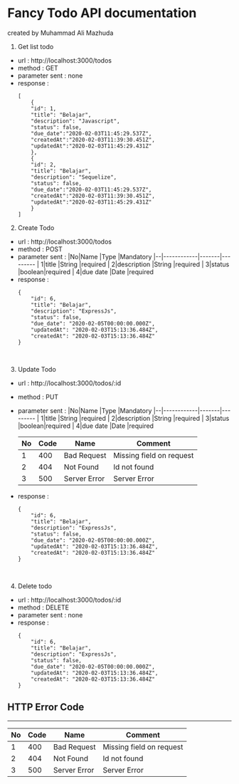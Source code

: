 # Fancy Todo API documentation
created by Muhammad Ali Mazhuda
<br>

1. Get list todo
* url : http://localhost:3000/todos
* method : GET
* parameter sent : none
* response : 
    ```
    [
        { 
        "id": 1,
        "title": "Belajar",
        "description": "Javascript",
        "status": false,
        "due_date":"2020-02-03T11:45:29.537Z",
        "createdAt":"2020-02-03T11:39:30.451Z",
        "updatedAt":"2020-02-03T11:45:29.431Z"
        },
        { 
        "id": 2,
        "title": "Belajar",
        "description": "Sequelize",
        "status": false,
        "due_date":"2020-02-03T11:45:29.537Z",
        "createdAt":"2020-02-03T11:39:30.451Z",
        "updatedAt":"2020-02-03T11:45:29.431Z"
        }
    ]
    ```

2. Create Todo
* url : http://localhost:3000/todos
* method : POST
* parameter sent : 
    |No|Name        |Type   |Mandatory
    |--|------------|-------|---------
    | 1|title       |String |required
    | 2|description |String |required
    | 3|status      |boolean|required
    | 4|due date    |Date   |required
* response : 
    ```
    {
        "id": 6,
        "title": "Belajar",
        "description": "ExpressJs",
        "status": false,
        "due_date": "2020-02-05T00:00:00.000Z",
        "updatedAt": "2020-02-03T15:13:36.484Z",
        "createdAt": "2020-02-03T15:13:36.484Z"
    }
    ```
<br>

3. Update Todo
* url : http://localhost:3000/todos/:id
* method : PUT
* parameter sent : 
    |No|Name        |Type   |Mandatory
    |--|------------|-------|---------
    | 1|title       |String |required
    | 2|description |String |required
    | 3|status      |boolean|required
    | 4|due date    |Date   |required


    |No|Code    |Name           |Comment
    |--|--------|---------------|---------
    | 1|400     |Bad Request    |Missing field on request
    | 2|404     |Not Found      |Id not found
    | 3|500     |Server Error   |Server Error

* response : 
    ```
    {
        "id": 6,
        "title": "Belajar",
        "description": "ExpressJs",
        "status": false,
        "due_date": "2020-02-05T00:00:00.000Z",
        "updatedAt": "2020-02-03T15:13:36.484Z",
        "createdAt": "2020-02-03T15:13:36.484Z"
    }
    ```
<br>

4. Delete todo
* url : http://localhost:3000/todos/:id
* method : DELETE
* parameter sent : none
* response : 
    ```
    {
        "id": 6,
        "title": "Belajar",
        "description": "ExpressJs",
        "status": false,
        "due_date": "2020-02-05T00:00:00.000Z",
        "updatedAt": "2020-02-03T15:13:36.484Z",
        "createdAt": "2020-02-03T15:13:36.484Z"
    }
    ```


## HTTP Error Code
---

|No|Code    |Name           |Comment
|--|--------|---------------|---------
| 1|400     |Bad Request    |Missing field on request
| 2|404     |Not Found      |Id not found
| 3|500     |Server Error   |Server Error
